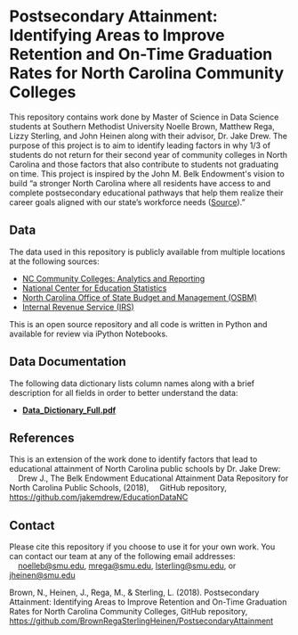 # Postsecondary Attainment: Identifying Areas to Improve Retention and On-Time Graduation Rates for North Carolina Community Colleges

This repository contains work done by Master of Science in Data Science students at Southern Methodist University Noelle Brown, Matthew Rega, Lizzy Sterling, and John Heinen along with their advisor, Dr. Jake Drew. The purpose of this project is to aim to identify leading factors in why 1/3 of students do not return for their second year of community colleges in North Carolina and those factors that also contribute to students not graduating on time. This project is inspired by the John M. Belk Endowment's vision to build “a stronger North Carolina where all residents have access to and complete postsecondary educational pathways that help them realize their career goals aligned with our state’s workforce needs ([Source](http://jmbendowment.org/what-we-fund/)).”

## Data

The data used in this repository is publicly available from multiple locations at the following sources:
* [NC Community Colleges: Analytics and Reporting](https://www.nccommunitycolleges.edu/analytics)
* [National Center for Education Statistics](https://nces.ed.gov/ipeds/datacenter/reportmain.aspx?stepId=5) 
* [North Carolina Office of State Budget and Management (OSBM)](http://www.osbm.nc.gov/facts-figures/nc-census-data/nc-census-lookup/decennial-census-occupation-reports-north-carolina-2000)  
* [Internal Revenue Service (IRS)](http://www.irs.gov/statistics/soi-tax-stats-individual-income-tax-statistics-2016-zip-code-data-soi)  

This is an open source repository and all code is written in Python and available for review via iPython Notebooks.

## Data Documentation 
The following data dictionary lists column names along with a brief description for all fields in order to better understand the data:
* [**Data_Dictionary_Full.pdf**](http://nbviewer.jupyter.org/github/BrownRegaSterlingHeinen/PostsecondaryAttainment/blob/master/Data%20Documentation/Data_Dictionary_Full.pdf)

## References

This is an extension of the work done to identify factors that lead to educational attainment of North Carolina public schools by Dr. Jake Drew:  
&nbsp;&nbsp;&nbsp;&nbsp;Drew J., The Belk Endowment Educational Attainment Data Repository for North Carolina Public Schools, (2018), &nbsp;&nbsp;&nbsp;&nbsp;GitHub repository, https://github.com/jakemdrew/EducationDataNC

## Contact

Please cite this repository if you choose to use it for your own work. You can contact our team at any of the following email addresses:  
&nbsp;&nbsp;&nbsp;&nbsp;noelleb@smu.edu, mrega@smu.edu, lsterling@smu.edu, or jheinen@smu.edu

Brown, N., Heinen, J., Rega, M., & Sterling, L. (2018). Postsecondary Attainment: Identifying Areas to Improve Retention and On-Time Graduation Rates for North Carolina Community Colleges, GitHub repository, https://github.com/BrownRegaSterlingHeinen/PostsecondaryAttainment
